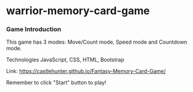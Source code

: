 # warrior-memory-card-game

<h3>Game Introduction</h3>
This game has 3 modes: Move/Count mode, Speed mode and Countdown mode.

Technologies
JavaScript, CSS, HTML, Bootstrap



Link:
https://castlehunter.github.io/Fantasy-Memory-Card-Game/

Remember to click "Start" button to play!
